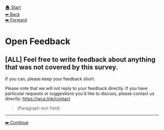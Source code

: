 [🏠 Start](./index.md)  
[⬅ Back](./8-wca-direction-staff-and-organizers.md)  
[️➡️ Forward](./10-thank-you.md)

# Open Feedback

## [ALL] Feel free to write feedback about anything that was not covered by this survey.

If you can, please keep your feedback short.

Please note that we will not reply to your feedback directly. If you have particular requests or suggestions you'd like to discuss, please contact us directly: <https://wca.link/contact>

> (Paragraph text field)

<hr>

[➡️ Continue](./10-thank-you.md)

